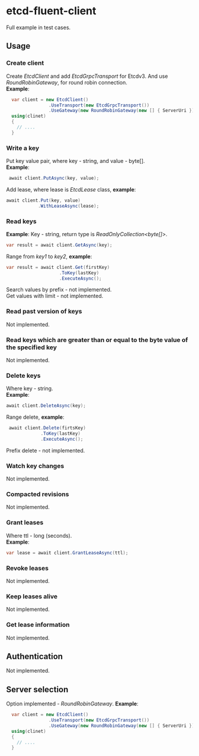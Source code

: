 # etcd-fluent-client
Full example in test cases.
## Usage
### Create client
Create _EtcdClient_ and add _EtcdGrpcTransport_ for Etcdv3. And use _RoundRobinGateway_, for round robin connection.    
**Example**:    
```c#
  var client = new EtcdClient()
                .UseTransport(new EtcdGrpcTransport())
                .UseGateway(new RoundRobinGateway(new [] { ServerUri }));
  using(clinet)
  {
    // ....
  }
```
### Write a key
Put key value pair, where key - string, and value - byte[].    
**Example**:
```c#
 await client.PutAsync(key, value);
```
Add lease, where lease is _EtcdLease_ class, **example**:
```c#
await client.Put(key, value)
            .WithLeaseAsync(lease);
```
### Read keys
**Example**:
Key - string, return type is _ReadOnlyCollection<byte[]>_.
```c#
var result = await client.GetAsync(key);
```
Range from _key1_ to _key2_, **example**:
```c#
var result = await client.Get(firstKey)
                    .ToKey(lastKey)
                    .ExecuteAsync();
```     
Search values by prefix - not implemented.     
Get values with limit - not implemented.    
### Read past version of keys
Not implemented.     
### Read keys which are greater than or equal to the byte value of the specified key    
Not implemented.
### Delete keys
Where key - string.        
**Example**:
```c#
await client.DeleteAsync(key);
```
Range delete, **example**:
```c#
 await client.Delete(firtsKey)
             .ToKey(lastKey)
             .ExecuteAsync();
```    
Prefix delete - not implemented.    
### Watch key changes
Not implemented.    
### Compacted revisions
Not implemented.    
### Grant leases
Where ttl - long (seconds).    
**Example**:
```c#
var lease = await client.GrantLeaseAsync(ttl);
```
### Revoke leases
Not implemented.     
### Keep leases alive
Not implemented.    
### Get lease information
Not implemented.    
## Authentication
Not implemented.
## Server selection
Option implemented - _RoundRobinGateway_.
**Example**:
```c#
  var client = new EtcdClient()
                .UseTransport(new EtcdGrpcTransport())
                .UseGateway(new RoundRobinGateway(new [] { ServerUri }));
  using(clinet)
  {
    // ....
  }
```